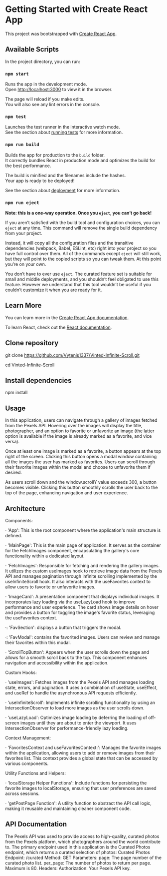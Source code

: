 # Getting Started with Create React App

This project was bootstrapped with [Create React App](https://github.com/facebook/create-react-app).

## Available Scripts

In the project directory, you can run:

### `npm start`

Runs the app in the development mode.\
Open [http://localhost:3000](http://localhost:3000) to view it in the browser.

The page will reload if you make edits.\
You will also see any lint errors in the console.

### `npm test`

Launches the test runner in the interactive watch mode.\
See the section about [running tests](https://facebook.github.io/create-react-app/docs/running-tests) for more information.

### `npm run build`

Builds the app for production to the `build` folder.\
It correctly bundles React in production mode and optimizes the build for the best performance.

The build is minified and the filenames include the hashes.\
Your app is ready to be deployed!

See the section about [deployment](https://facebook.github.io/create-react-app/docs/deployment) for more information.

### `npm run eject`

**Note: this is a one-way operation. Once you `eject`, you can’t go back!**

If you aren’t satisfied with the build tool and configuration choices, you can `eject` at any time. This command will remove the single build dependency from your project.

Instead, it will copy all the configuration files and the transitive dependencies (webpack, Babel, ESLint, etc) right into your project so you have full control over them. All of the commands except `eject` will still work, but they will point to the copied scripts so you can tweak them. At this point you’re on your own.

You don’t have to ever use `eject`. The curated feature set is suitable for small and middle deployments, and you shouldn’t feel obligated to use this feature. However we understand that this tool wouldn’t be useful if you couldn’t customize it when you are ready for it.

## Learn More

You can learn more in the [Create React App documentation](https://facebook.github.io/create-react-app/docs/getting-started).

To learn React, check out the [React documentation](https://reactjs.org/).

## Clone repository

git clone https://github.com/Vytenis1337/Vinted-Infinite-Scroll.git

cd Vinted-Infinite-Scroll

## Install dependencies

npm install

## Usage

In this application, users can navigate through a gallery of images fetched from the Pexels API. Hovering over the images will display the title, photographer, and an option to favorite or unfavorite an image (the latter option is available if the image is already marked as a favorite, and vice versa).

Once at least one image is marked as a favorite, a button appears at the top right of the screen. Clicking this button opens a modal window containing all the images the user has marked as favorites. Users can scroll through their favorite images within the modal and choose to unfavorite them if desired.

As users scroll down and the window.scrollY value exceeds 300, a button becomes visible. Clicking this button smoothly scrolls the user back to the top of the page, enhancing navigation and user experience.

## Architecture

Components:

&centerdot; 'App': This is the root component where the application's main structure is defined.

&centerdot; 'MainPage': This is the main page of application. It serves as the container for the FetchImages component, encapsulating the gallery's core functionality within a dedicated layout.

&centerdot; 'FetchImages': Responsible for fetching and rendering the gallery images. It utilizes the custom useImages hook to retrieve image data from the Pexels API and manages pagination through infinite scrolling implemented by the useInfiniteScroll hook. It also interacts with the useFavorites context to allow users to favorite or unfavorite images.

&centerdot; 'ImageCard': A presentation component that displays individual images. It incorporates lazy loading via the useLazyLoad hook to improve performance and user experience. The card shows image details on hover and provides a button for toggling the image's favorite status, leveraging the useFavorites context.

&centerdot;: 'FavSection': displays a button that triggers the modal.

&centerdot;: 'FavModal': contains the favorited images. Users can review and manage their favorites within this modal.

&centerdot; 'ScrollTopButton': Appears when the user scrolls down the page and allows for a smooth scroll back to the top. This component enhances navigation and accessibility within the application.

Custom Hooks:

&centerdot; 'useImages': Fetches images from the Pexels API and manages loading state, errors, and pagination. It uses a combination of useState, useEffect, and useRef to handle the asynchronous API requests efficiently.

&centerdot; 'useInfiniteScroll': Implements infinite scrolling functionality by using an IntersectionObserver to load more images as the user scrolls down.

&centerdot; 'useLazyLoad': Optimizes image loading by deferring the loading of off-screen images until they are about to enter the viewport. It uses IntersectionObserver for performance-friendly lazy loading.

Context Management:

&centerdot; 'FavoritesContext and useFavoritesContext:': Manages the favorite images within the application, allowing users to add or remove images from their favorites list. This context provides a global state that can be accessed by various components.

Utility Functions and Helpers:

&centerdot; 'localStorage Helper Functions': Include functions for persisting the favorite images to localStorage, ensuring that user preferences are saved across sessions.

&centerdot; 'getPostPage Function': A utility function to abstract the API call logic, making it reusable and maintaining cleaner component code.

## API Documentation

The Pexels API was used to provide access to high-quality, curated photos from the Pexels platform, which photographers around the world contribute to.
The primary endpoint used in this application is the Curated Photos endpoint, which returns a curated selection of photos:
Curated Photos
Endpoint: /curated
Method: GET
Parameters:
page: The page number of the curated photo list.
per_page: The number of photos to return per page. Maximum is 80.
Headers:
Authorization: Your Pexels API key.
